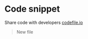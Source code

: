 # Code snippet

Share code with developers [codefile.io][codefile]

> New file

[codefile]:<https://codefile.io/>
